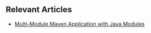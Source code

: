 ## Relevant Articles

- [Multi-Module Maven Application with Java Modules](https://www.surya.com/maven-multi-module-project-java-jpms)
